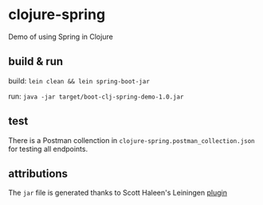 # clojure-spring
Demo of using Spring in Clojure

## build & run
build: `lein clean && lein spring-boot-jar`

run: `java -jar target/boot-clj-spring-demo-1.0.jar`

## test
There is a Postman collenction in `clojure-spring.postman_collection.json` for testing all endpoints.

## attributions
The `jar` file is generated thanks to Scott Haleen's Leiningen [plugin](https://github.com/scotthaleen/lein-spring-boot-jar)
